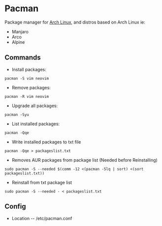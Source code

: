 # Pacman

Package manager for [Arch Linux](Arch.md), and distros based on Arch Linux ie:
* Manjaro
* Arco
* Alpine
    
## Commands

* Install packages:
```
pacman -S vim neovim
```

* Remove packages:
```
pacman -R vim neovim
```

* Upgrade all packages:
```
pacman -Syu
```

* List installed packages:
```
pacman -Qqe
```

* Write installed packages to txt file
```
pacman -Qqe > packageslist.txt
```

* Removes AUR packages from package list (Needed before Reinstalling)
```
sudo pacman -S --needed $(comm -12 <(pacman -Slq | sort) <(sort packageslist.txt))
```

* Reinstall from txt package list
```
sudo pacman -S --needed - < packageslist.txt
```

## Config
* Location -- /etc/pacman.conf
